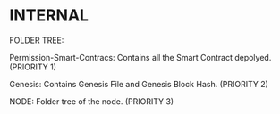# INTERNAL

FOLDER TREE:

Permission-Smart-Contracs: Contains all the Smart Contract depolyed. (PRIORITY 1)

Genesis: Contains Genesis File and Genesis Block Hash. (PRIORITY 2)

NODE: Folder tree of the node. (PRIORITY 3)
